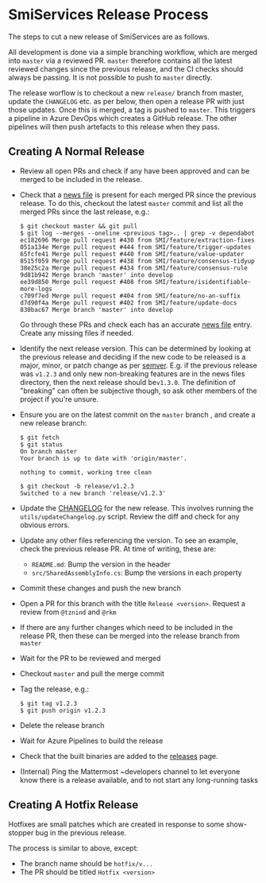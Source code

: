# SmiServices Release Process

The steps to cut a new release of SmiServices are as follows.

All development is done via a simple branching workflow, which are merged into `master` via a reviewed PR. `master` therefore contains all the latest reviewed changes since the previous release, and the CI checks should always be passing. It is not possible to push to `master` directly.

The release worflow is to checkout a new `release/` branch from master, update the `CHANGELOG` etc. as per below, then open a release PR with just those updates. Once this is merged, a tag is pushed to `master`. This triggers a pipeline in Azure DevOps which creates a GitHub release. The other pipelines will then push artefacts to this release when they pass.

## Creating A Normal Release

-   Review all open PRs and check if any have been approved and can be merged to be included in the release.

-   Check that a [news file][news_files] is present for each merged PR since the previous release. To do this, checkout the latest `master` commit and list all the merged PRs since the last release, e.g.:
    ```console
    $ git checkout master && git pull
    $ git log --merges --oneline <previous tag>.. | grep -v dependabot
    ec182696 Merge pull request #430 from SMI/feature/extraction-fixes
    051a134e Merge pull request #444 from SMI/feature/trigger-updates
    65fcfe41 Merge pull request #440 from SMI/feature/value-updater
    8515f059 Merge pull request #438 from SMI/feature/consensus-tidyup
    38e25c2a Merge pull request #434 from SMI/feature/consensus-rule
    9d81b942 Merge branch 'master' into develop
    ee39d850 Merge pull request #408 from SMI/feature/isidentifiable-more-logs
    c709f7ed Merge pull request #404 from SMI/feature/no-an-suffix
    d7d90f4a Merge pull request #402 from SMI/feature/update-docs
    830bac67 Merge branch 'master' into develop
    ```
    Go through these PRs and check each has an accurate [news file][news_files] entry. Create any missing files if needed.

-   Identify the next release version. This can be determined by looking at the previous release and deciding if the new code to be released is a major, minor, or patch change as per [semver](https://semver.org). E.g. if the previous release was `v1.2.3` and only new non-breaking features are in the news files directory, then the next release should be`v1.3.0`. The definition of "breaking" can often be subjective though, so ask other members of the project if you're unsure.

-   Ensure you are on the latest commit on the `master` branch , and create a new release branch:

    ```console
    $ git fetch
    $ git status
    On branch master
    Your branch is up to date with 'origin/master'.

    nothing to commit, working tree clean

    $ git checkout -b release/v1.2.3
    Switched to a new branch 'release/v1.2.3'
    ```

-   Update the [CHANGELOG](/CHANGELOG.md) for the new release. This involves running the `utils/updateChangelog.py` script. Review the diff and check for any obvious errors.

-   Update any other files referencing the version. To see an example, check the previous release PR. At time of writing, these are:
    -   `README.md`: Bump the version in the header
    -   `src/SharedAssemblyInfo.cs`: Bump the versions in each property

-   Commit these changes and push the new branch
-   Open a PR for this branch with the title `Release <version>`. Request a review from `@tznind` and `@rkm`
-   If there are any further changes which need to be included in the release PR, then these can be merged into the release branch from `master`
-   Wait for the PR to be reviewed and merged
-   Checkout `master` and pull the merge commit
-   Tag the release, e.g.:
    ```console
    $ git tag v1.2.3
    $ git push origin v1.2.3
    ```
-   Delete the release branch
-   Wait for Azure Pipelines to build the release
-   Check that the built binaries are added to the [releases](https://github.com/SMI/SmiServices/releases) page.
-   (Internal) Ping the Mattermost ~developers channel to let everyone know there is a release available, and to not start any long-running tasks

## Creating A Hotfix Release

Hotfixes are small patches which are created in response to some show-stopper bug in the previous release.

The process is similar to above, except:

-   The branch name should be `hotfix/v...`
-   The PR should be titled `Hotfix <version>`

<!-- Links -->

[news_files]: /news/README.md

